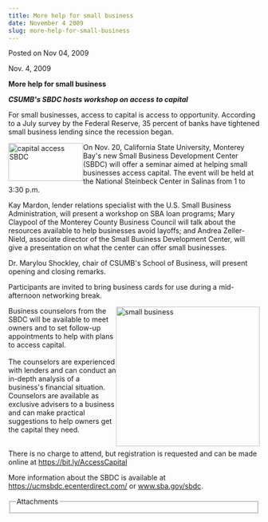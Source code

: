 ```yaml
---
title: More help for small business
date: November 4 2009
slug: more-help-for-small-business
---
```


  



<span class="date">Posted on Nov 04, 2009    </span>
<p>Nov. 4, 2009</p>
<strong>More help for small business</strong>
<p><strong><em>CSUMB&apos;s SBDC hosts workshop on access to
capital</em></strong></p>
<p>For small businesses, access to capital is access to
opportunity. According to a July survey by the Federal Reserve, 35
percent of banks have tightened small business lending since the
recession began.</p>
<p><img alt="capital access SBDC" height="76" src="https://news.csumb.edu/sites/default/files/65/igx_migrate/images/business_small.1.jpg" style="float:left" width="150">On Nov. 20, California State
University, Monterey Bay&apos;s new Small Business Development Center
(SBDC) will offer a seminar aimed at helping small businesses
access capital. The event will be held at the National Steinbeck
Center in Salinas from 1 to 3:30 p.m.</img></p>
<p>Kay Mardon, lender relations specialist with the U.S. Small
Business Administration, will present a workshop on SBA loan
programs; Mary Claypool of the Monterey County Business Council
will talk about the resources available to help businesses avoid
layoffs; and Andrea Zeller-Nield, associate director of the Small
Business Development Center, will give a presentation on what the
center can offer small businesses.</p>
<p>Dr. Marylou Shockley, chair of CSUMB&apos;s School of Business, will
present opening and closing remarks.</p>
<p>Participants are invited to bring business cards for use during
a mid-afternoon networking break.</p>
<p><img alt="small business" height="280" src="https://news.csumb.edu/sites/default/files/65/igx_migrate/images/business_small.jpg" style="float:right" width="288">Business counselors from the SBDC
will be available to meet owners and to set follow-up appointments
to help with plans to access capital.<br>
<br>
The counselors are experienced with lenders and can conduct an
in-depth analysis of a business&apos;s financial situation. Counselors
are available as exclusive advisers to a business and can make
practical suggestions to help owners get the capital they need.</br></br></img></p>
<p>There is no charge to attend, but registration is requested and
can be made online at <a href="https://bit.ly/AccessCapital" rel="nofollow">https://bit.ly/AccessCapital</a></p>
<p>More information about the SBDC is available at <a href="https://ucmsbdc.ecenterdirect.com/" rel="nofollow">https://ucmsbdc.ecenterdirect.com/</a> or <a href="https://www.sba.gov/sbdc" rel="nofollow">www.sba.gov/sbdc</a>.</p>
<fieldset class="fieldgroup group-attachments">
<legend>Attachments</legend>
<div class="field field-type-emvideo field-field-attach-video">
<div class="field-items">
<div class="field-item odd">
<div class="emvideo emvideo-video emvideo-"/>
</div>
</div>
</div>
</fieldset>





```
